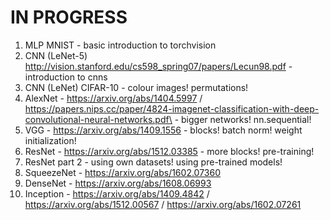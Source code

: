 # IN PROGRESS

1. MLP MNIST - basic introduction to torchvision
1. CNN (LeNet-5) http://vision.stanford.edu/cs598_spring07/papers/Lecun98.pdf - introduction to cnns
1. CNN (LeNet) CIFAR-10 - colour images! permutations! 
1. AlexNet - https://arxiv.org/abs/1404.5997 / https://papers.nips.cc/paper/4824-imagenet-classification-with-deep-convolutional-neural-networks.pdf\ - bigger networks! nn.sequential!
1. VGG - https://arxiv.org/abs/1409.1556 - blocks! batch norm! weight initialization!
1. ResNet - https://arxiv.org/abs/1512.03385 - more blocks! pre-training!
1. ResNet part 2 - using own datasets! using pre-trained models!
1. SqueezeNet - https://arxiv.org/abs/1602.07360
1. DenseNet - https://arxiv.org/abs/1608.06993
1. Inception - https://arxiv.org/abs/1409.4842 / https://arxiv.org/abs/1512.00567 / https://arxiv.org/abs/1602.07261